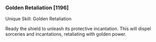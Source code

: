### Golden Retaliation [1196]

Unique Skill: Golden Retaliation

Ready the shield to unleash its protective incantation. This will dispel sorceries and incantations, retaliating with golden power.
